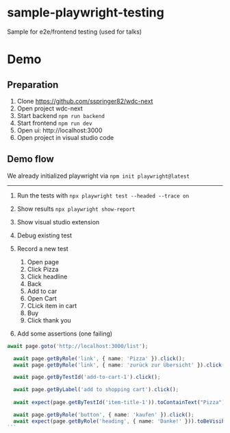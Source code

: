 # sample-playwright-testing
Sample for e2e/frontend testing (used for talks) 


# Demo 

## Preparation
1. Clone https://github.com/sspringer82/wdc-next
1. Open project wdc-next
1. Start backend ```npm run backend```
1. Start frontend ```npm run dev```
1. Open ui: http://localhost:3000
1. Open project in visual studio code



## Demo flow
We already initialized playwright via ```npm init playwright@latest```

---
1. Run the tests with ```npx playwright test --headed --trace on```
1. Show results ```npx playwright show-report```
1. Show visual studio extension
1. Debug existing test


1. Record a new test
   1. Open page
   1. Click Pizza
   1. Click headline
   1. Back
   1. Add to car
   1. Open Cart
   1. CLick item in cart
   1. Buy
   1. Click thank you 
1. Add some assertions (one failing)

```` typescript
await page.goto('http://localhost:3000/list');

  await page.getByRole('link', { name: 'Pizza' }).click();
  await page.getByRole('link', { name: 'zurück zur Übersicht' }).click();

  await page.getByTestId('add-to-cart-1').click();

  await page.getByLabel('add to shopping cart').click();
  
  await expect(page.getByTestId('item-title-1')).toContainText("Pizza");

  await page.getByRole('button', { name: 'kaufen' }).click();
  await expect(page.getByRole('heading', { name: 'Danke!' })).toBeVisible();
```
